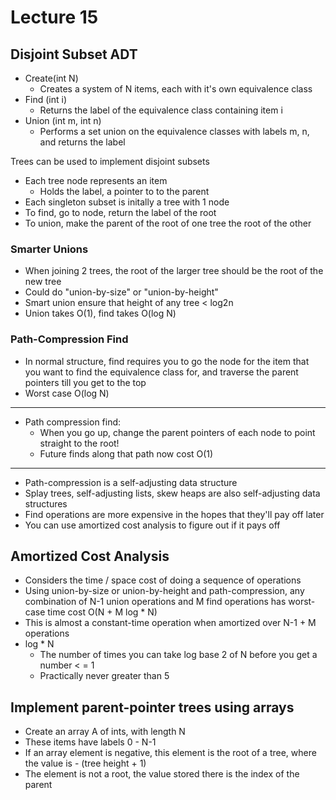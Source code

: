 # Lecture 15 #

Disjoint Subset ADT
-------------------

- Create(int N)
  - Creates a system of N items, each with it's own equivalence class
- Find (int i)
  - Returns the label of the equivalence class containing item i
- Union (int m, int n)
  - Performs a set union on the equivalence classes with labels m, n, and returns the label

Trees can be used to implement disjoint subsets

- Each tree node represents an item
  - Holds the label, a pointer to to the parent
- Each singleton subset is initally a tree with 1 node
- To find, go to node, return the label of the root
- To union, make the parent of the root of one tree the root of the other

### Smarter Unions ###

- When joining 2 trees, the root of the larger tree should be the root of the new tree
- Could do "union-by-size" or "union-by-height"
- Smart union ensure that height of any tree < log2n
- Union takes O(1), find takes O(log N)

### Path-Compression Find ###

- In normal structure, find requires you to go the node for the item that you want to
  find the equivalence class for, and traverse the parent pointers till you get to the top
- Worst case O(log N)

---

- Path compression find:
  - When you go up, change the parent pointers of each node to point straight to the root!
  - Future finds along that path now cost O(1)

---

- Path-compression is a self-adjusting data structure
- Splay trees, self-adjusting lists, skew heaps are also self-adjusting data structures
- Find operations are more expensive in the hopes that they'll pay off later
- You can use amortized cost analysis to figure out if it pays off

Amortized Cost Analysis
-----------------------

- Considers the time / space cost of doing a sequence of operations
- Using union-by-size or union-by-height and path-compression, any combination of N-1 union
  operations and M find operations has worst-case time cost O(N + M log * N)
- This is almost a constant-time operation when amortized over N-1 + M operations
- log * N
  - The number of times you can take log base 2 of N before you get a number < = 1
  - Practically never greater than 5

Implement parent-pointer trees using arrays
--------------------------------------------

- Create an array A of ints, with length N
- These items have labels 0 - N-1
- If an array element is negative, this element is the root of a tree, where the value is -
  (tree height + 1)
- The element is not a root, the value stored there is the index of the parent
